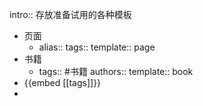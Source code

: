 intro:: 存放准备试用的各种模板

- 页面
	- alias:: 
	  tags::
	  template:: page
- 书籍
	- tags:: #书籍
	  authors::
	  template:: book
- {{embed [[tags]]}}
-